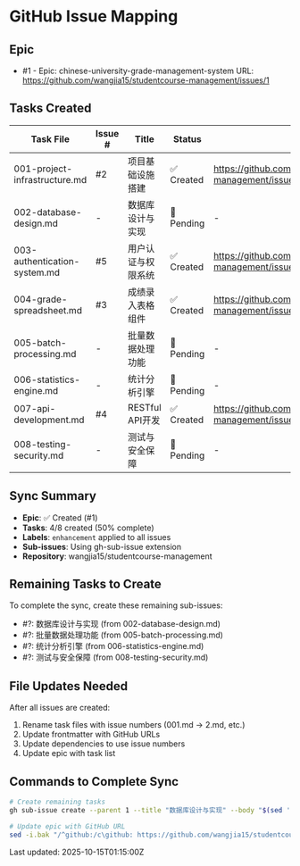 # GitHub Issue Mapping

## Epic
- #1 - Epic: chinese-university-grade-management-system
  URL: https://github.com/wangjia15/studentcourse-management/issues/1

## Tasks Created

| Task File | Issue # | Title | Status | URL |
|-----------|---------|-------|--------|-----|
| 001-project-infrastructure.md | #2 | 项目基础设施搭建 | ✅ Created | https://github.com/wangjia15/studentcourse-management/issues/2 |
| 002-database-design.md | - | 数据库设计与实现 | 🔄 Pending | - |
| 003-authentication-system.md | #5 | 用户认证与权限系统 | ✅ Created | https://github.com/wangjia15/studentcourse-management/issues/5 |
| 004-grade-spreadsheet.md | #3 | 成绩录入表格组件 | ✅ Created | https://github.com/wangjia15/studentcourse-management/issues/3 |
| 005-batch-processing.md | - | 批量数据处理功能 | 🔄 Pending | - |
| 006-statistics-engine.md | - | 统计分析引擎 | 🔄 Pending | - |
| 007-api-development.md | #4 | RESTful API开发 | ✅ Created | https://github.com/wangjia15/studentcourse-management/issues/4 |
| 008-testing-security.md | - | 测试与安全保障 | 🔄 Pending | - |

## Sync Summary
- **Epic**: ✅ Created (#1)
- **Tasks**: 4/8 created (50% complete)
- **Labels**: `enhancement` applied to all issues
- **Sub-issues**: Using gh-sub-issue extension
- **Repository**: wangjia15/studentcourse-management

## Remaining Tasks to Create
To complete the sync, create these remaining sub-issues:
- #?: 数据库设计与实现 (from 002-database-design.md)
- #?: 批量数据处理功能 (from 005-batch-processing.md)
- #?: 统计分析引擎 (from 006-statistics-engine.md)
- #?: 测试与安全保障 (from 008-testing-security.md)

## File Updates Needed
After all issues are created:
1. Rename task files with issue numbers (001.md → 2.md, etc.)
2. Update frontmatter with GitHub URLs
3. Update dependencies to use issue numbers
4. Update epic with task list

## Commands to Complete Sync
```bash
# Create remaining tasks
gh sub-issue create --parent 1 --title "数据库设计与实现" --body "$(sed '1,/^---$/d; 1,/^---$/d' tasks/002-database-design.md)" --label enhancement --repo wangjia15/studentcourse-management

# Update epic with GitHub URL
sed -i.bak "/^github:/c\github: https://github.com/wangjia15/studentcourse-management/issues/1" epic.md
```

Last updated: 2025-10-15T01:15:00Z